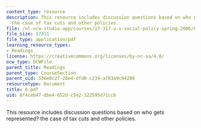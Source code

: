 ```yaml
---
content_type: resource
description: This resource includes discussion questions based on who gets represented?
  the case of tax cuts and other policies.
file: /ol-ocw-studio-app/courses/17-317-u-s-social-policy-spring-2006/8f4ceb47dbe4652dc5e2322595d71cc6_6.pdf
file_size: 17311
file_type: application/pdf
learning_resource_types:
- Readings
license: https://creativecommons.org/licenses/by-nc-sa/4.0/
ocw_type: OCWFile
parent_title: Readings
parent_type: CourseSection
parent_uid: 536e0c27-28e4-dfd0-c239-af83a9c94280
resourcetype: Document
title: 6.pdf
uid: 8f4ceb47-dbe4-652d-c5e2-322595d71cc6
---
```

This resource includes discussion questions based on who gets represented? the case of tax cuts and other policies.